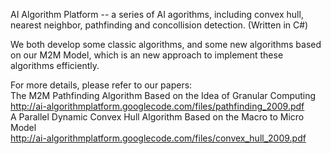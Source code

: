 AI Algorithm Platform -- a series of AI agorithms, including convex hull, nearest neighbor, pathfinding and concollision detection. (Written in C#)

We both develop some classic algorithms, and some new algorithms based on our M2M Model, which is an new approach to implement these algorithms efficiently.

For more details, please refer to our papers:
<br />
The M2M Pathfinding Algorithm Based on the Idea of Granular Computing
<br />
http://ai-algorithmplatform.googlecode.com/files/pathfinding_2009.pdf
<br />
A Parallel Dynamic Convex Hull Algorithm Based on the Macro to Micro Model
<br />
http://ai-algorithmplatform.googlecode.com/files/convex_hull_2009.pdf
